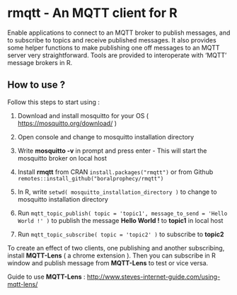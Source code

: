# rmqtt - An MQTT client for R

Enable applications to connect to an MQTT broker to publish messages, and to subscribe to topics and receive published messages. It also provides some helper functions to make publishing one off messages to an MQTT server very straightforward. Tools are provided to interoperate with ‘MQTT’ message brokers in R.

## How to use ?

Follow this steps to start using :

1) Download and install mosquitto for your OS ( https://mosquitto.org/download/ )

2) Open console and change to mosquitto installation directory

3) Write **mosquitto -v** in prompt and press enter - This will start the mosquitto broker on local host

4) Install **rmqtt** from CRAN `install.packages("rmqtt")` or from Github `remotes::install_github("boralprophecy/rmqtt")`

5) In R, write `setwd( mosquitto_installation_directory )` to change to mosquitto installation directory

6) Run `mqtt_topic_publish( topic = 'topic1', message_to_send = 'Hello World !' )` to publish the message **Hello World !** to  **topic1** in local host

7) Run `mqtt_topic_subscribe( topic = 'topic2' )` to subscribe to **topic2**


To create an effect of two clients, one publishing and another subscribing, install **MQTT-Lens** ( a chrome extension ). Then you can subscribe in R window and publish message from **MQTT-Lens** to test or vice versa.

Guide to use **MQTT-Lens** : http://www.steves-internet-guide.com/using-mqtt-lens/
